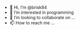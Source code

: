 - 👋 Hi, I’m @brisk84
- 👀 I’m interested in programming
- 💞️ I’m looking to collaborate on ...
- 📫 How to reach me ...

<!---
brisk84/brisk84 is a ✨ special ✨ repository because its `README.md` (this file) appears on your GitHub profile.
You can click the Preview link to take a look at your changes.
--->
